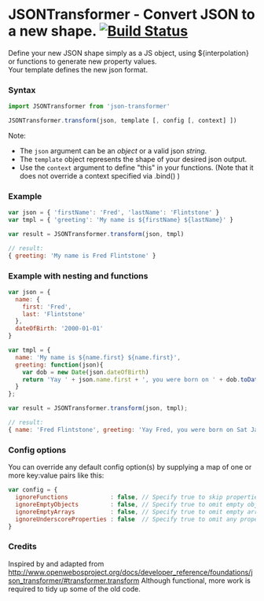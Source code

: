 # JSONTransformer - Convert JSON to a new shape. [![Build Status][ci-img]][ci]

[ci-img]:  https://travis-ci.org/georgeadamson/json-transformer.svg
[ci]:      https://travis-ci.org/georgeadamson/json-transformer

Define your new JSON shape simply as a JS object, using ${interpolation} or functions to generate new property values.
<br>
Your template defines the new json format.

### Syntax
```js
import JSONTransformer from 'json-transformer'

JSONTransformer.transform(json, template [, config [, context] ])
```

Note:
- The `json` argument can be an *object* or a valid json *string*.
- The `template` object represents the shape of your desired json output.
- Use the `context` argument to define "this" in your functions. (Note that it does not override a context specified via .bind() )


### Example
```js
var json = { 'firstName': 'Fred', 'lastName': 'Flintstone' }
var tmpl = { 'greeting': 'My name is ${firstName} ${lastName}' }

var result = JSONTransformer.transform(json, tmpl)

// result:
{ greeting: 'My name is Fred Flintstone' }
```

### Example with nesting and functions
```js
var json = {
  name: {
    first: 'Fred',
    last: 'Flintstone'
  },
  dateOfBirth: '2000-01-01'
}

var tmpl = {
  name: 'My name is ${name.first} ${name.first}',
  greeting: function(json){
    var dob = new Date(json.dateOfBirth)
    return 'Yay ' + json.name.first + ', you were born on ' + dob.toDateString()
  }
};

var result = JSONTransformer.transform(json, tmpl);

// result:
{ name: 'Fred Flintstone', greeting: 'Yay Fred, you were born on Sat Jan 01 2000' }
```


### Config options

You can override any default config option(s) by supplying a map of one or more key:value pairs like this:

```js
var config = {
  ignoreFunctions            : false, // Specify true to skip properties that are defined in your template as functions.
  ignoreEmptyObjects         : false, // Specify true to omit empty objects from the result.
  ignoreEmptyArrays          : false, // Specify true to omit empty arrays from the result.
  ignoreUnderscoreProperties : false  // Specify true to omit any properties that begin with an underscore.
}
```


### Credits
Inspired by and adapted from http://www.openwebosproject.org/docs/developer_reference/foundations/json_transformer/#transformer.transform
Although functional, more work is required to tidy up some of the old code.
